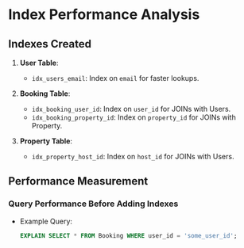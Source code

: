 # Index Performance Analysis

## Indexes Created

1. **User Table**:
   - `idx_users_email`: Index on `email` for faster lookups.

2. **Booking Table**:
   - `idx_booking_user_id`: Index on `user_id` for JOINs with Users.
   - `idx_booking_property_id`: Index on `property_id` for JOINs with Property.

3. **Property Table**:
   - `idx_property_host_id`: Index on `host_id` for JOINs with Users.

## Performance Measurement

### Query Performance Before Adding Indexes

- Example Query: 
  ```sql
  EXPLAIN SELECT * FROM Booking WHERE user_id = 'some_user_id';
